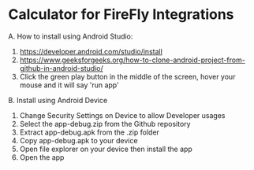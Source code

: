 # Calculator for FireFly Integrations

A. How to install using Android Studio:
1. https://developer.android.com/studio/install
2. https://www.geeksforgeeks.org/how-to-clone-android-project-from-github-in-android-studio/
3. Click the green play button in the middle of the screen, hover your mouse and it will say 'run app'

B. Install using Android Device
1. Change Security Settings on Device to allow Developer usages
2. Select the app-debug.zip from the Github repository
3. Extract app-debug.apk from the .zip folder
4. Copy app-debug.apk to your device
5. Open file explorer on your device then install the app
6. Open the app
